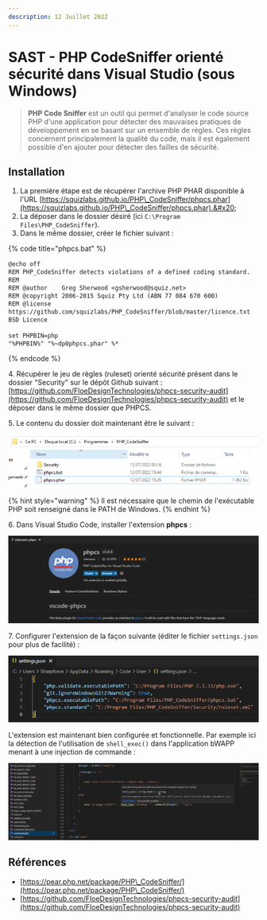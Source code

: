 ```yaml
---
description: 12 Juillet 2022
---
```


# SAST - PHP CodeSniffer orienté sécurité dans Visual Studio (sous Windows)

> **PHP Code Sniffer** est un outil qui permet d'analyser le code source PHP d'une application pour détecter des mauvaises pratiques de développement en se basant sur un ensemble de règles. Ces règles concernent principalement la qualité du code, mais il est également possible d'en ajouter pour détecter des failles de sécurité.

## Installation

1. La première étape est de récupérer l'archive PHP PHAR disponible à l'URL [https://squizlabs.github.io/PHP\_CodeSniffer/phpcs.phar](https://squizlabs.github.io/PHP\_CodeSniffer/phpcs.phar).&#x20;
2. La déposer dans le dossier désiré (ici `C:\Program Files\PHP_CodeSniffer`).
3. Dans le même dossier, créer le fichier suivant :&#x20;

{% code title="phpcs.bat" %}
```basic
@echo off
REM PHP_CodeSniffer detects violations of a defined coding standard.
REM 
REM @author    Greg Sherwood <gsherwood@squiz.net>
REM @copyright 2006-2015 Squiz Pty Ltd (ABN 77 084 670 600)
REM @license   https://github.com/squizlabs/PHP_CodeSniffer/blob/master/licence.txt BSD Licence

set PHPBIN=php
"%PHPBIN%" "%~dp0phpcs.phar" %*
```
{% endcode %}

4\. Récupérer le jeu de règles (ruleset) orienté sécurité présent dans le dossier "Security" sur le dépôt Github suivant : [https://github.com/FloeDesignTechnologies/phpcs-security-audit](https://github.com/FloeDesignTechnologies/phpcs-security-audit) et le déposer dans le même dossier que PHPCS.

5\. Le contenu du dossier doit maintenant être le suivant :&#x20;

![](<../../../.gitbook/assets/image (174).png>)

{% hint style="warning" %}
Il est nécessaire que le chemin de l'exécutable PHP soit renseigné dans le PATH de Windows.
{% endhint %}

6\. Dans Visual Studio Code, installer l'extension **phpcs** :&#x20;

![](<../../../.gitbook/assets/image (172).png>)

7\. Configurer l'extension de la façon suivante (éditer le fichier `settings.json` pour plus de facilité) :&#x20;

![](<../../../.gitbook/assets/image (10).png>)

L'extension est maintenant bien configurée et fonctionnelle. Par exemple ici la détection de l'utilisation de `shell_exec()` dans l'application bWAPP menant à une injection de commande :&#x20;

![](<../../../.gitbook/assets/image (107).png>)

## Références

* [https://pear.php.net/package/PHP\_CodeSniffer/](https://pear.php.net/package/PHP\_CodeSniffer/)
* [https://github.com/FloeDesignTechnologies/phpcs-security-audit](https://github.com/FloeDesignTechnologies/phpcs-security-audit)
